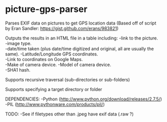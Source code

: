 picture-gps-parser
==================

Parses EXIF data on pictures to get GPS location data  (Based off of script by Eran Sandler: https://gist.github.com/erans/983821)

Outputs the results in an HTML file in a table including:
	-link to the picture.	
	-image type.	
	-date/time taken (plus date/time digitized and original, all are usually the same).	
	-Latitude/Longitude GPS coordinates.	
	-Link to coordinates on Google Maps.	
	-Make of camera device.	
	-Model of camera device.	
	-SHA1 hash.	



Supports recursive traversal (sub-directories or sub-folders)

Supports specifying a target directory or folder


DEPENDENCIES: 
-Python (http://www.python.org/download/releases/2.7.5/)
-PIL (http://www.pythonware.com/products/pil/)


TODO: 
-See if filetypes other than .jpeg have exif data (.raw ?)


